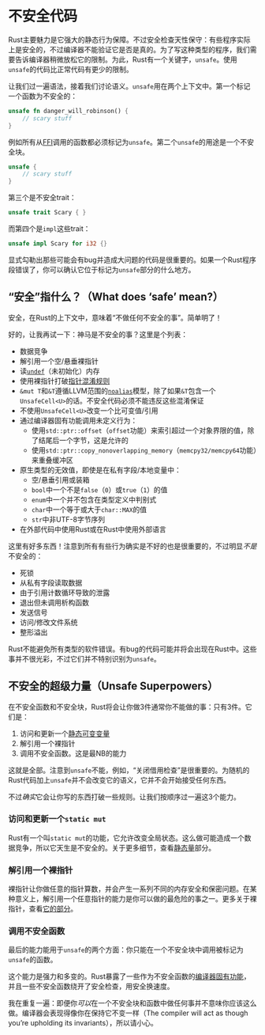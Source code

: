 # 不安全代码
Rust主要魅力是它强大的静态行为保障。不过安全检查天性保守：有些程序实际上是安全的，不过编译器不能验证它是否是真的。为了写这种类型的程序，我们需要告诉编译器稍微放松它的限制。为此，Rust有一个关键字，`unsafe`。使用`unsafe`的代码比正常代码有更少的限制。

让我们过一遍语法，接着我们讨论语义。`unsafe`用在两个上下文中。第一个标记一个函数为不安全的：

```rust
unsafe fn danger_will_robinson() {
    // scary stuff 
}
```

例如所有从[FFI](http://doc.rust-lang.org/stable/book/ffi.html)调用的函数都必须标记为`unsafe`。第二个`unsafe`的用途是一个不安全块。

```rust
unsafe {
    // scary stuff
}
```

第三个是不安全trait：

```rust
unsafe trait Scary { }
```

而第四个是`impl`这些trait：

```rust
unsafe impl Scary for i32 {}
```

显式勾勒出那些可能会有bug并造成大问题的代码是很重要的。如果一个Rust程序段错误了，你可以确认它位于标记为`unsafe`部分的什么地方。

## “安全”指什么？（What does ‘safe’ mean?）
安全，在Rust的上下文中，意味着“不做任何不安全的事”。简单明了！

好的，让我再试一下：神马是不安全的事？这里是个列表：

* 数据竞争
* 解引用一个空/悬垂裸指针
* 读[`undef`](http://llvm.org/docs/LangRef.html#undefined-values)（未初始化）内存
* 使用裸指针打破[指针混淆规则](http://llvm.org/docs/LangRef.html#pointer-aliasing-rules)
* `&mut T`和`&T`遵循LLVM范围的[`noalias`](http://llvm.org/docs/LangRef.html#noalias)模型，除了如果`&T`包含一个`UnsafeCell<U>`的话。不安全代码必须不能违反这些混淆保证
* 不使用`UnsafeCell<U>`改变一个比可变值/引用
* 通过编译器固有功能调用未定义行为：
  * 使用`std::ptr::offset`（`offset`功能）来索引超过一个对象界限的值，除了结尾后一个字节，这是允许的
  * 使用`std::ptr::copy_nonoverlapping_memory`（`memcpy32/memcpy64`功能）来重叠缓冲区
* 原生类型的无效值，即使是在私有字段/本地变量中：
  * 空/悬垂引用或装箱
  * `bool`中一个不是`false`（`0`）或`true`（`1`）的值
  * `enum`中一个并不包含在类型定义中判别式
  * `char`中一个等于或大于`char::MAX`的值
  * `str`中非UTF-8字节序列
* 在外部代码中使用Rust或在Rust中使用外部语言

这里有好多东西！注意到所有有些行为确实是不好的也是很重要的，不过明显*不是*不安全的：

* 死锁
* 从私有字段读取数据
* 由于引用计数循环导致的泄露
* 退出但未调用析构函数
* 发送信号
* 访问/修改文件系统
* 整形溢出

Rust不能避免所有类型的软件错误。有bug的代码可能并将会出现在Rust中。这些事并不很光彩，不过它们并不特别识别为`unsafe`。

## 不安全的超级力量（Unsafe Superpowers）
在不安全函数和不安全块，Rust将会让你做3件通常你不能做的事：只有3件。它们是：

1. 访问和更新一个[静态可变变量](http://doc.rust-lang.org/stable/book/const-and-static.html#static)
2. 解引用一个裸指针
3. 调用不安全函数。这是最NB的能力

这就是全部。注意到`unsafe`不能，例如，“关闭借用检查”是很重要的。为随机的Rust代码加上`unsafe`并不会改变它的语义，它并不会开始接受任何东西。

不过*确实*它会让你写的东西打破一些规则。让我们按顺序过一遍这3个能力。

### 访问和更新一个`static mut`
Rust有一个叫`static mut`的功能，它允许改变全局状态。这么做可能造成一个数据竞争，所以它天生是不安全的。关于更多细节，查看[静态量](http://doc.rust-lang.org/stable/book/const-and-static.html#static)部分。

### 解引用一个裸指针
裸指针让你做任意的指针算数，并会产生一系列不同的内存安全和保密问题。在某种意义上，解引用一个任意指针的能力是你可以做的最危险的事之一。更多关于裸指针，查看[它的部分](http://doc.rust-lang.org/stable/book/raw-pointers.html)。

### 调用不安全函数
最后的能力能用于`unsafe`的两个方面：你只能在一个不安全块中调用被标记为`unsafe`的函数。

这个能力是强力和多变的。Rust暴露了一些作为不安全函数的[编译器固有功能](http://doc.rust-lang.org/stable/book/intrinsics.html)，并且一些不安全函数绕开了安全检查，用安全换速度。

我在重复一遍：即便你*可以*在一个不安全块和函数中做任何事并不意味你应该这么做。编译器会表现得像你在保持它不变一样（The compiler will act as though you’re upholding its invariants），所以请小心。
